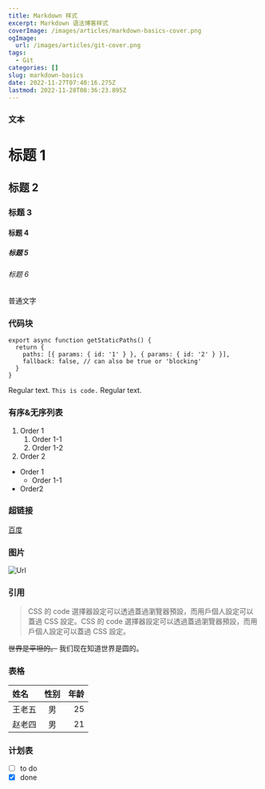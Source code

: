 ```yaml
---
title: Markdown 样式
excerpt: Markdown 语法博客样式
coverImage: /images/articles/markdown-basics-cover.png
ogImage:
  url: /images/articles/git-cover.png
tags:
  - Git
categories: []
slug: markdown-basics
date: 2022-11-27T07:40:16.275Z
lastmod: 2022-11-28T08:36:23.895Z
---
```


### 文本

# 标题 1

## 标题 2

### 标题 3

#### 标题 4

##### 标题 5

###### 标题 6

普通文字

### 代码块

```
export async function getStaticPaths() {
  return {
    paths: [{ params: { id: '1' } }, { params: { id: '2' } }],
    fallback: false, // can also be true or 'blocking'
  }
}
```

Regular text. `This is code.` Regular text.

### 有序&无序列表

1. Order 1
   1. Order 1-1
   2. Order 1-2
1. Order 2

- Order 1
  - Order 1-1
- Order2

### 超链接

[百度](http://www.baidu.com)

### 图片

![Url](/images/articles/markdown-basics-cover.png)

### 引用

> CSS 的 code 選擇器設定可以透過蓋過瀏覽器預設，而用戶個人設定可以蓋過 CSS 設定。CSS 的 code 選擇器設定可以透過蓋過瀏覽器預設，而用戶個人設定可以蓋過 CSS 設定。

~~世界是平坦的。~~ 我们现在知道世界是圆的。

### 表格

| 姓名   | 性别 | 年龄 |
| :----- | :--: | ---: |
| 王老五 |  男  |   25 |
| 赵老四 |  男  |   21 |

### 计划表

- [ ] to do
- [x] done
